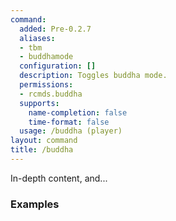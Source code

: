```yaml
---
command:
  added: Pre-0.2.7
  aliases:
  - tbm
  - buddhamode
  configuration: []
  description: Toggles buddha mode.
  permissions:
  - rcmds.buddha
  supports:
    name-completion: false
    time-format: false
  usage: /buddha (player)
layout: command
title: /buddha
---
```


In-depth content, and...

### Examples



